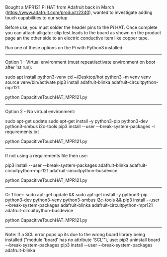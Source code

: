 Bought a MPR121 Pi HAT from Adafruit back in March (https://www.adafruit.com/product/2340), wanted to investigate adding touch capabilities to our setup. 

Before use, you must solder the header pins to the Pi HAT. Once complete you can attach alligator clip test leads to the board as shown on the product page an the other side to an electric conductive item like copper tape.


Run one of these options on the Pi with Python3 installed:

----------------------------------------------------------------
Option 1 - Virtual environment (must repeat/activate environment on boot after 1st run):

sudo apt install python3-venv
cd ~/Desktop/hot
python3 -m venv venv
source venv/bin/activate
pip3 install adafruit-blinka adafruit-circuitpython-mpr121

python CapacitiveTouchHAT_MPR121.py

----------------------------------------------------------------
Option 2 - No virtual environment: 

sudo apt-get update
sudo apt-get install -y python3-pip python3-dev python3-smbus i2c-tools
pip3 install --user --break-system-packages -r requirements.txt

python CapacitiveTouchHAT_MPR121.py

----------------------------------------------------------------
If not using a requirements file then use:

pip3 install --user --break-system-packages adafruit-blinka adafruit-circuitpython-mpr121 adafruit-circuitpython-busdevice

python CapacitiveTouchHAT_MPR121.py

---------------------------------------------------------------
Or 1 liner:
sudo apt-get update && sudo apt-get install -y python3-pip python3-dev python3-venv python3-smbus i2c-tools && pip3 install --user --break-system-packages adafruit-blinka adafruit-circuitpython-mpr121 adafruit-circuitpython-busdevice

python CapacitiveTouchHAT_MPR121.py

----------------------------------------------------------------
Note:
If a SCL error pops up its due to the wrong board library being installed ("module 'board' has no attribute 'SCL'"), use:
pip3 uninstall board --break-system-packages
pip3 install --user --break-system-packages adafruit-blinka    
